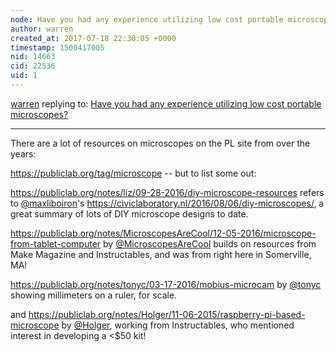 ```yaml
---
node: Have you had any experience utilizing low cost portable microscopes?  
author: warren
created_at: 2017-07-18 22:30:05 +0000
timestamp: 1500417005
nid: 14663
cid: 22536
uid: 1
---
```




[warren](../profile/warren) replying to: [Have you had any experience utilizing low cost portable microscopes?  ](../notes/gilbert/07-18-2017/have-you-had-any-experience-utilizing-low-cost-portable-microscopes)

----
There are a lot of resources on microscopes on the PL site from over the years:

https://publiclab.org/tag/microscope -- but to list some out:

https://publiclab.org/notes/liz/09-28-2016/diy-microscope-resources refers to [@maxliboiron](/profile/maxliboiron)'s https://civiclaboratory.nl/2016/08/06/diy-microscopes/, a great summary of lots of DIY microscope designs to date.

https://publiclab.org/notes/MicroscopesAreCool/12-05-2016/microscope-from-tablet-computer by [@MicroscopesAreCool](/profile/MicroscopesAreCool) builds on resources from Make Magazine and Instructables, and was from right here in Somerville, MA!

https://publiclab.org/notes/tonyc/03-17-2016/mobius-microcam by [@tonyc](/profile/tonyc) showing millimeters on a ruler, for scale.

and https://publiclab.org/notes/Holger/11-06-2015/raspberry-pi-based-microscope by [@Holger](/profile/Holger), working from Instructables, who mentioned interest in developing a <$50 kit!
